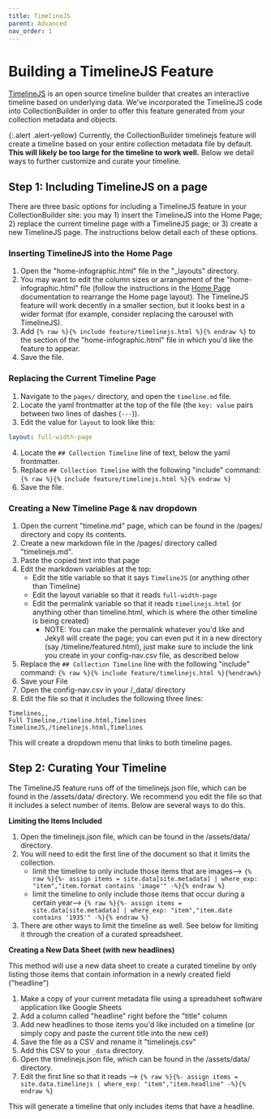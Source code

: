 ```yaml
---
title: TimelineJS
parent: Advanced
nav_order: 1
---
```


# Building a TimelineJS Feature

[TimelineJS](http://timeline.knightlab.com/) is an open source timeline builder that creates an interactive timeline based on underlying data. 
We've incorporated the TimelineJS code into CollectionBuilder in order to offer this feature generated from your collection metadata and objects. 

{:.alert .alert-yellow}
Currently, the CollectionBuilder timelinejs feature will create a timeline based on your entire collection metadata file by default. 
**This will likely be too large for the timeline to work well.** 
Below we detail ways to further customize and curate your timeline. 

## Step 1: Including TimelineJS on a page

There are three basic options for including a TimelineJS feature in your CollectionBuilder site: you may 1) insert the TimelineJS into the Home Page; 2) replace the current timeline page with a TimelineJS page; or 3) create a new TimelineJS page. 
The instructions below detail each of these options. 

### Inserting TimelineJS into the Home Page

1. Open the "home-infographic.html" file in the "_layouts" directory. 
2. You may want to edit the column sizes or arrangement of the "home-infographic.html" file (follow the instructions in the [Home Page](../../home/) documentation to rearrange the Home page layout). The TimelineJS feature will work decently in a smaller section, but it looks best in a wider format (for example, consider replacing the carousel with TimelineJS). 
3. Add 
`{% raw %}{% include feature/timelinejs.html %}{% endraw %}` 
to the section of the "home-infographic.html" file in which you'd like the feature to appear. 
4. Save the file.

### Replacing the Current Timeline Page

1. Navigate to the `pages/` directory, and open the `timeline.md` file.
2. Locate the yaml frontmatter at the top of the file (the `key: value` pairs between two lines of dashes (`---`)).
3. Edit the value for `layout` to look like this:
```yaml
layout: full-width-page
```
4. Locate the `## Collection Timeline` line of text, below the yaml frontmatter. 
5. Replace `## Collection Timeline` with the following "include" command: `{% raw %}{% include feature/timelinejs.html %}{% endraw %}`
6. Save the file.

### Creating a New Timeline Page & nav dropdown

1. Open the current "timeline.md" page, which can be found in the /pages/ directory and copy its contents. 
2. Create a new markdown file in the /pages/ directory called "timelinejs.md".
3. Paste the copied text into that page
4. Edit the markdown variables at the top: 
    - Edit the title variable so that it says `TimelineJS` (or anything other than Timeline) 
    - Edit the layout variable so that it reads `full-width-page`
    - Edit the permalink variable so that it reads `timelinejs.html` (or anything other than timeline.html, which is where the other timeline is being created)
        - NOTE: You can make the permalink whatever you'd like and Jekyll will create the page; you can even put it in a new directory (say /timeline/featured.html), just make sure to include the link you create in your config-nav.csv file, as described below
5. Replace the `## Collection Timeline` line with the following "include" command: `{% raw %}{% include feature/timelinejs.html %}{%endraw%}`
6. Save your File
7. Open the config-nav.csv in your /_data/ directory
8. Edit the file so that it includes the following three lines: 

```
Timelines,,
Full Timeline,/timeline.html,Timelines
TimelineJS,/timelinejs.html,Timelines
```

This will create a dropdown menu that links to both timeline pages. 

## Step 2: Curating Your Timeline 

The TimelineJS feature runs off of the timelinejs.json file, which can be found in the /assets/data/ directory. 
We recommend you edit the file so that it includes a select number of items.
Below are several ways to do this. 

**Limiting the Items Included**

1. Open the timelinejs.json file, which can be found in the /assets/data/ directory.
2. You will need to edit the first line of the document so that it limits the collection.
    - limit the timeline to only include those items that are images--> `{% raw %}{%- assign items = site.data[site.metadata] | where_exp: "item","item.format contains 'image'" -%}{% endraw %}`
    - limit the timeline to only include those items that occur during a certain year--> `{% raw %}{%- assign items = site.data[site.metadata] | where_exp: "item","item.date contains '1935'" -%}{% endraw %}` 
3. There are other ways to limit the timeline as well. See below for limiting it through the creation of a curated spreadsheet.

**Creating a New Data Sheet (with new headlines)**

This method will use a new data sheet to create a curated timeline by only listing those items that contain information in a newly created field ("headline")

1. Make a copy of your current metadata file using a spreadsheet software application like Google Sheets
2. Add a column called "headline" right before the "title" column
3. Add new headlines to those items you'd like included on a timeline (or simply copy and paste the current title into the new cell)
4. Save the file as a CSV and rename it "timelinejs.csv" 
5. Add this CSV to your `_data` directory.
6. Open the timelinejs.json file, which can be found in the /assets/data/ directory.
7. Edit the first line so that it reads --> `{% raw %}{%- assign items = site.data.timelinejs | where_exp: "item","item.headline" -%}{% endraw %}`

This will generate a timeline that only includes items that have a headline. 
